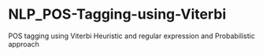 # NLP_POS-Tagging-using-Viterbi
POS tagging using Viterbi Heuristic and regular expression and Probabilistic approach
